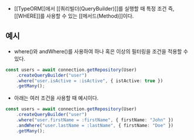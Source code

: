 - [[TypeORM]]에서 [[쿼리빌더(QueryBuilder)]]를 실행할 때 특정 조건 즉, [[WHERE]]를 사용할 수 있는 [[메서드(Method)]]이다.


## 예시

- where()와 andWhere()를 사용하여 하나 혹은 이상의 필터링을 조건을 적용할 수 있다.

```ts
const users = await connection.getRepository(User)
	.createQueryBuilder("user")
	.where("user.isActive = :isActive", { istActive: true })
	.getMany();
```

- 아래는 여러 조건을 사용할 때 예시이다.

```ts
const users = await connection.getRepository(User)
	.createQueryBuilder("user")
	.where("user.firstName = :firstName", { firstName: "John" })
	.andWhere("user.lastName = :lastName", { firstName: "Doe" })
	.getMany();
```